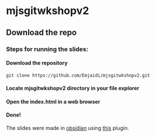 # mjsgitwkshopv2

## Download the repo
### Steps for running the slides:
#### Download the repository
```
git clone https://github.com/Emjaidi/mjsgitwkshopv2.git
```
#### Locate mjsgitwkshopv2 directory in your file explorer
#### Open the index.html in a web browser
#### Done!

The slides were made in [obsidian](https://obsidian.md) using [this](https://github.com/MSzturc/obsidian-advanced-slides) plugin.

